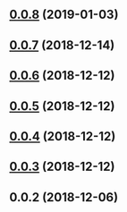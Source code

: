 ## [0.0.8](https://github.com/ecerroni/apollo-cache-updater/compare/v0.0.7...v0.0.8) (2019-01-03)



## [0.0.7](https://github.com/ecerroni/apollo-cache-updater/compare/v0.0.6...v0.0.7) (2018-12-14)



## [0.0.6](https://github.com/ecerroni/apollo-cache-updater/compare/v0.0.5...v0.0.6) (2018-12-12)



## [0.0.5](https://github.com/ecerroni/apollo-cache-updater/compare/v0.0.4...v0.0.5) (2018-12-12)



## [0.0.4](https://github.com/ecerroni/apollo-cache-updater/compare/v0.0.3...v0.0.4) (2018-12-12)



## [0.0.3](https://github.com/ecerroni/apollo-cache-updater/compare/v0.0.2...v0.0.3) (2018-12-12)



## 0.0.2 (2018-12-06)




